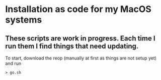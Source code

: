 # Installation as code for my MacOS systems

## These scripts are work in progress.  Each time I run them I find things that need updating. 

To start, download the reop (manually at first as things are not setup yet) and run 

```
> go.sh
```